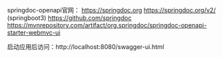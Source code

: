 springdoc-openapi官网：
	https://springdoc.org
	https://springdoc.org/v2/ (springboot3)
	https://github.com/springdoc
	https://mvnrepository.com/artifact/org.springdoc/springdoc-openapi-starter-webmvc-ui

启动应用后访问：http://localhost:8080/swagger-ui.html

